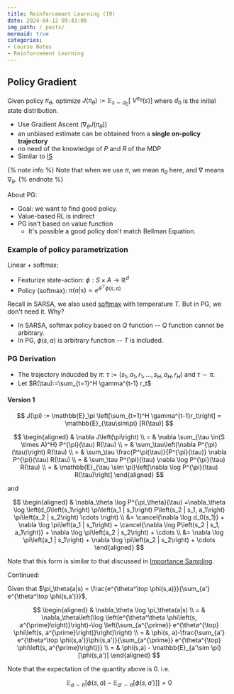 ```yaml
---
title: Reinforcemant Learning (19)
date: 2024-04-12 09:43:00
img_path: /_posts/
mermaid: true
categories:
- Course Notes
- Reinforcement Learning
---
```


## Policy Gradient

Given policy $\pi_\theta$, optimize ${J}\left(\pi_\theta\right):=\mathbb{E}_{s\sim d_0}\left[{~V}^{\pi_\theta}(s)\right]$
 where $d_0$ is the initial state distribution.

- Use Gradient Ascent ($\nabla_\theta {J}\left(\pi_\theta\right)$)
- an unbiased estimate can be obtained from a
**single on-policy trajectory**
- no need of the knowledge of $P$ and $R$ of the MDP
- Similar to [IS](/2024/03/23/reinforcement-learning-lecture-17/#Importance-Sampling)

{% note info %}
Note that when we use $\pi$, we mean $\pi_{\theta}$ here, and $\nabla$ means $\nabla_\theta$.
{% endnote %}

About PG:

- Goal: we want to find good policy.
- Value-based RL is indirect
- PG isn't based on value function
  - It's possible a good policy don't match Bellman Equation.

### Example of policy parametrization

Linear + softmax:

- Featurize state-action: $\phi: S\times A \rightarrow \mathbb{R}^d$
- Policy (softmax): $\pi(a|s) \propto e^{\theta^{\top} \phi(s, a)}$

Recall in SARSA, we also used [softmax](/2024/03/22/reinforcement-learning-lecture-15/#softmax) with temperature $T$. But in PG, we don't need it. Why?

- In SARSA, softmax policy based on $Q$ function -- $Q$ function cannot be arbitrary.
- In PG, $\phi(s,a)$ is arbitrary function -- $T$ is included.

### PG Derivation

- The trajectory inducded by $\pi$: $\tau:=\left(s_1, a_1, r_1, \ldots, s_{H}, a_{H}, r_{H}\right)$ and $\tau \sim \pi$.
- Let $R(\tau):=\sum_{t=1}^H \gamma^{t-1} r_t$

#### Version 1

$$
J(\pi) := \mathbb{E}_\pi \left[\sum_{t=1}^H \gamma^{t-1}r_t\right] = \mathbb{E}_{\tau\sim\pi} [R(\tau)]
$$

$$
\begin{aligned}
& \nabla J\left(\pi\right) \\
= & \nabla \sum_{\tau \in(S \times A)^H} P^{\pi}(\tau) R(\tau) \\
= & \sum_\tau\left(\nabla P^{\pi}(\tau)\right) R(\tau) \\
= & \sum_\tau \frac{P^\pi(\tau)}{P^{\pi}(\tau)} \nabla P^{\pi}(\tau) R(\tau) \\
= & \sum_\tau P^{\pi}(\tau) \nabla \log P^{\pi}(\tau) R(\tau) \\
= & \mathbb{E}_{\tau \sim \pi}\left[\nabla \log P^{\pi}(\tau) R(\tau)\right]
\end{aligned}
$$

and

$$
\begin{aligned}
& \nabla_\theta \log P^{\pi_\theta}(\tau)
=\nabla_\theta \log \left(d_0\left(s_1\right) \pi\left(a_1 | s_1\right) P\left(s_2 | s_1, a_1\right) \pi\left(a_2 | s_2\right) \cdots \right) \\
&=
\cancel{\nabla \log d_0(s_1)} +
\nabla \log \pi\left(a_1 | s_1\right) +
\cancel{\nabla \log P\left(s_2 | s_1, a_1\right)} +
\nabla \log \pi\left(a_2 | s_2\right) +
\cdots \\
&=
\nabla \log \pi\left(a_1 | s_1\right) +
\nabla \log \pi\left(a_2 | s_2\right) +
\cdots
\end{aligned}
$$

Note that this form is similar to that discussed in [Importance Sampling](/2024/03/24/reinforcement-learning-lecture-18/#Multi-step-IS-in-MDPs).

Continued:

Given that $\pi_\theta(a|s) = \frac{e^{\theta^\top \phi(s,a)}}{\sum_{a'} e^{\theta^\top \phi(s,a')}}$,

$$
\begin{aligned}
& \nabla_\theta \log \pi_\theta(a|s) \\
= & \nabla_\theta\left(\log \left(e^{\theta^\theta \phi\left(s, a^{\prime}\right)}\right)-\log \left(\sum_{a^{\prime}} e^{\theta^{\top} \phi\left(s, a^{\prime}\right)}\right)\right) \\
= & \phi(s, a)-\frac{\sum_{a'} e^{\theta^\top \phi(s,a')}\phi(s,a')}{\sum_{a^{\prime}} e^{\theta^{\top} \phi\left(s, a^{\prime}\right)}} \\
= & \phi(s,a) - \mathbb{E}_{a'\sim \pi} [\phi(s,a')]
\end{aligned}
$$

Note that the expectation of the quantity above is $0$. i.e.

$$
\mathbb{E}_{a\sim\pi}\big[ \phi(s,a) - \mathbb{E}_{a'\sim \pi} [\phi(s,a')] \big] = 0
$$
